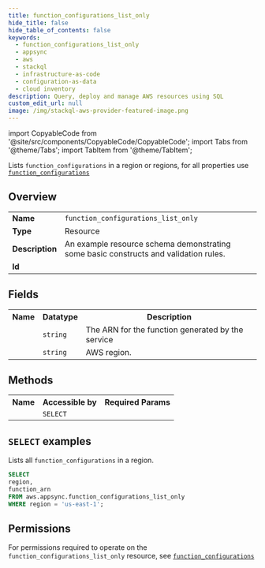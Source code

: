 ```yaml
---
title: function_configurations_list_only
hide_title: false
hide_table_of_contents: false
keywords:
  - function_configurations_list_only
  - appsync
  - aws
  - stackql
  - infrastructure-as-code
  - configuration-as-data
  - cloud inventory
description: Query, deploy and manage AWS resources using SQL
custom_edit_url: null
image: /img/stackql-aws-provider-featured-image.png
---
```


import CopyableCode from '@site/src/components/CopyableCode/CopyableCode';
import Tabs from '@theme/Tabs';
import TabItem from '@theme/TabItem';

Lists <code>function_configurations</code> in a region or regions, for all properties use <a href="/services/serviceName/function_configurations/"><code>function_configurations</code></a>

## Overview
<table>
<tbody>
<tr><td><b>Name</b></td><td><code>function_configurations_list_only</code></td></tr>
<tr><td><b>Type</b></td><td>Resource</td></tr>
<tr><td><b>Description</b></td><td>An example resource schema demonstrating some basic constructs and validation rules.</td></tr>
<tr><td><b>Id</b></td><td><CopyableCode code="aws.appsync.function_configurations_list_only" /></td></tr>
</tbody>
</table>

## Fields
<table>
<tbody>
<tr><th>Name</th><th>Datatype</th><th>Description</th></tr><tr><td><CopyableCode code="function_arn" /></td><td><code>string</code></td><td>The ARN for the function generated by the service</td></tr>
<tr><td><CopyableCode code="region" /></td><td><code>string</code></td><td>AWS region.</td></tr>
</tbody>
</table>

## Methods

<table>
<tbody>
  <tr>
    <th>Name</th>
    <th>Accessible by</th>
    <th>Required Params</th>
  </tr>
  <tr>
    <td><CopyableCode code="list_resources" /></td>
    <td><code>SELECT</code></td>
    <td><CopyableCode code="region" /></td>
  </tr>
</tbody>
</table>

## `SELECT` examples
Lists all <code>function_configurations</code> in a region.
```sql
SELECT
region,
function_arn
FROM aws.appsync.function_configurations_list_only
WHERE region = 'us-east-1';
```


## Permissions

For permissions required to operate on the <code>function_configurations_list_only</code> resource, see <a href="/services/appsync/function_configurations/#permissions"><code>function_configurations</code></a>

